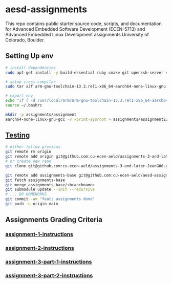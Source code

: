 # aesd-assignments
This repo contains public starter source code, scripts, and documentation for Advanced Embedded Software Development (ECEN-5713) and Advanced Embedded Linux Development assignments University of Colorado, Boulder.

## Setting Up env


```bash
# install dependencies
sudo apt-get install -y build-essential ruby cmake git openssh-server vim

# setup cross-compiler
sudo tar xJf arm-gnu-toolchain-13.3.rel1-x86_64-aarch64-none-linux-gnu.tar.xz -C /usr/local/arm/

# export env
echo "if [ -d /usr/local/arm/arm-gnu-toolchain-13.3.rel1-x86_64-aarch64-none-linux-gnu/bin ]; then \n PATH=\"$PATH:/usr/local/arm/arm-gnu-toolchain-13.3.rel1-x86_64-aarch64-none-linux-gnu/bin\" \n fi" >> ~/.bashrc
source ~/.bashrc

mkdir -p assignments/assignment
aarch64-none-linux-gnu-gcc -v -print-sysroot > assignments/assignment2/cross-compile.txt
```

## [Testing](https://github.com/cu-ecen-aeld/assignment-autotest/)

```bash
# either follow previous
git remote rm origin
git remote add origin git@github.com:cu-ecen-aeld/assignments-3-and-later-JeanG00.git
# or create new repo
git clone git@github.com:cu-ecen-aeld/assignments-3-and-later-JeanG00.git

git remote add assignments-base git@github.com:cu-ecen-aeld/aesd-assignments.git
git fetch assignments-base
git merge assignments-base/<branchname>
git submodule update --init --recursive
# ... DO HOMEWORKS
git commit -am "feat: assignments done"
git push -u origin main
```

## Assignments Grading Criteria

### [assignment-1-instructions](https://www.coursera.org/learn/linux-system-programming-introduction-to-buildroot/supplement/bnixD/assignment-1-instructions)

### [assignment-2-instructions](https://www.coursera.org/learn/linux-system-programming-introduction-to-buildroot/supplement/U1Beh/assignment-2-instructions)

### [assignment-3-part-1-instructions](https://www.coursera.org/learn/linux-system-programming-introduction-to-buildroot/supplement/Nh4LM/assignment-3-part-1-instructions)

### [assignment-3-part-2-instructions](https://www.coursera.org/learn/linux-system-programming-introduction-to-buildroot/supplement/YGf42/assignment-3-part-2-instructions)

